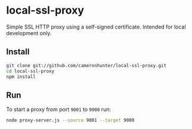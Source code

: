 local-ssl-proxy
===============

Simple SSL HTTP proxy using a self-signed certificate. Intended for local development only.

Install
-------
```bash
git clone git://github.com/cameronhunter/local-ssl-proxy.git
cd local-ssl-proxy
npm install
```

Run
---
To start a proxy from port `9001` to `9000` run:
```bash
node proxy-server.js --source 9001 --target 9000
```
